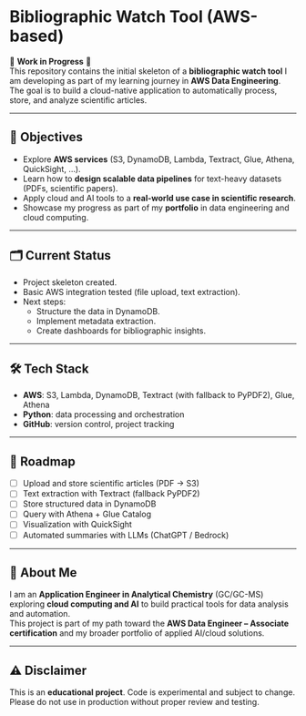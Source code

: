 # Bibliographic Watch Tool (AWS-based)

🚧 **Work in Progress** 🚧  
This repository contains the initial skeleton of a **bibliographic watch tool** I am developing as part of my learning journey in **AWS Data Engineering**.  
The goal is to build a cloud-native application to automatically process, store, and analyze scientific articles.

---

## 📌 Objectives
- Explore **AWS services** (S3, DynamoDB, Lambda, Textract, Glue, Athena, QuickSight, …).  
- Learn how to **design scalable data pipelines** for text-heavy datasets (PDFs, scientific papers).  
- Apply cloud and AI tools to a **real-world use case in scientific research**.  
- Showcase my progress as part of my **portfolio** in data engineering and cloud computing.  

---

## 🗂️ Current Status
- Project skeleton created.  
- Basic AWS integration tested (file upload, text extraction).  
- Next steps:  
  - Structure the data in DynamoDB.  
  - Implement metadata extraction.  
  - Create dashboards for bibliographic insights.  

---

## 🛠️ Tech Stack
- **AWS**: S3, Lambda, DynamoDB, Textract (with fallback to PyPDF2), Glue, Athena  
- **Python**: data processing and orchestration  
- **GitHub**: version control, project tracking  

---

## 📅 Roadmap
- [ ] Upload and store scientific articles (PDF → S3)  
- [ ] Text extraction with Textract (fallback PyPDF2)  
- [ ] Store structured data in DynamoDB  
- [ ] Query with Athena + Glue Catalog  
- [ ] Visualization with QuickSight  
- [ ] Automated summaries with LLMs (ChatGPT / Bedrock)  

---

## 🙋 About Me
I am an **Application Engineer in Analytical Chemistry** (GC/GC-MS) exploring **cloud computing and AI** to build practical tools for data analysis and automation.  
This project is part of my path toward the **AWS Data Engineer – Associate certification** and my broader portfolio of applied AI/cloud solutions.

---

## ⚠️ Disclaimer
This is an **educational project**. Code is experimental and subject to change.  
Please do not use in production without proper review and testing.
